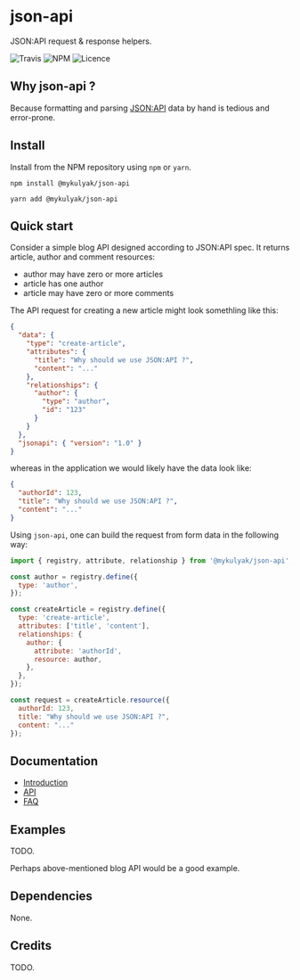 # json-api

JSON:API request &amp; response helpers. 

![Travis](https://travis-ci.org/mykulyak/json-api.svg?branch=master)
![NPM](https://img.shields.io/npm/v/@mykulyak/json-api)
![Licence](https://img.shields.io/npm/l/@mykulyak/json-api)

## Why json-api ?

Because formatting and parsing [JSON:API](https://jsonapi.org/) data by hand is tedious and error-prone.

## Install

Install from the NPM repository using `npm` or `yarn`.

```shell
npm install @mykulyak/json-api
```

```shell
yarn add @mykulyak/json-api
```

## Quick start

Consider a simple blog API designed according to JSON:API spec. It returns article, author and comment resources:

- author may have zero or more articles
- article has one author
- article may have zero or more comments

The API request for creating a new article might look somethling like this:

```json
{
  "data": {
    "type": "create-article",
    "attributes": {
      "title": "Why should we use JSON:API ?",
      "content": "..."
    },
    "relationships": {
      "author": {
        "type": "author",
        "id": "123"
      }
    }
  },
  "jsonapi": { "version": "1.0" }
}
```

whereas in the application we would likely have the data look like:

```json
{
  "authorId": 123,
  "title": "Why should we use JSON:API ?",
  "content": "..."
}
```

Using `json-api`, one can build the request from form data in the following way:

```js
import { registry, attribute, relationship } from '@mykulyak/json-api';

const author = registry.define({
  type: 'author',
});

const createArticle = registry.define({
  type: 'create-article',
  attributes: ['title', 'content'],
  relationships: {
    author: {
      attribute: 'authorId',
      resource: author,
    },
  },
});

const request = createArticle.resource({
  authorId: 123,
  title: "Why should we use JSON:API ?",
  content: "..."
});
```

## Documentation

* [Introduction](/docs/intro.md)
* [API](/docs/api.md)
* [FAQ](/docs/faq.md)

## Examples

TODO.

Perhaps above-mentioned blog API would be a good example.

## Dependencies

None.

## Credits

TODO.
